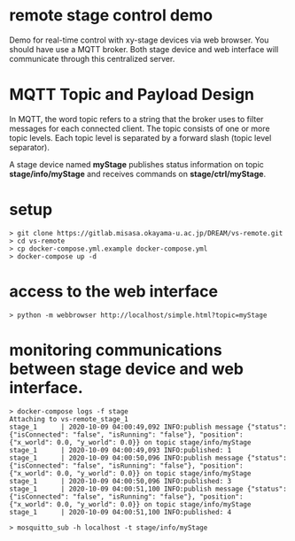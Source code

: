 # remote stage control demo

Demo for real-time control with xy-stage devices via web browser. 
You should have use a MQTT broker. Both stage device and web interface will communicate through this centralized server.

# MQTT Topic and Payload Design

In MQTT, the word topic refers to a string that the broker uses to filter messages for each connected client. 
The topic consists of one or more topic levels. 
Each topic level is separated by a forward slash (topic level separator). 

A stage device named **myStage** publishes status information on topic **stage/info/myStage** and receives commands on **stage/ctrl/myStage**.

# setup
    > git clone https://gitlab.misasa.okayama-u.ac.jp/DREAM/vs-remote.git
    > cd vs-remote
    > cp docker-compose.yml.example docker-compose.yml
    > docker-compose up -d


# access to the web interface

    > python -m webbrowser http://localhost/simple.html?topic=myStage


# monitoring communications between stage device and web interface. 

    > docker-compose logs -f stage
    Attaching to vs-remote_stage_1
    stage_1      | 2020-10-09 04:00:49,092 INFO:publish message {"status": {"isConnected": "false", "isRunning": "false"}, "position": {"x_world": 0.0, "y_world": 0.0}} on topic stage/info/myStage
    stage_1      | 2020-10-09 04:00:49,093 INFO:published: 1
    stage_1      | 2020-10-09 04:00:50,096 INFO:publish message {"status": {"isConnected": "false", "isRunning": "false"}, "position": {"x_world": 0.0, "y_world": 0.0}} on topic stage/info/myStage
    stage_1      | 2020-10-09 04:00:50,096 INFO:published: 3
    stage_1      | 2020-10-09 04:00:51,100 INFO:publish message {"status": {"isConnected": "false", "isRunning": "false"}, "position": {"x_world": 0.0, "y_world": 0.0}} on topic stage/info/myStage
    stage_1      | 2020-10-09 04:00:51,100 INFO:published: 4

    > mosquitto_sub -h localhost -t stage/info/myStage